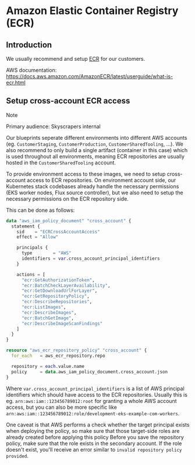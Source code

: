 # Amazon Elastic Container Registry (ECR)

## Introduction

We usually recommend and setup [ECR](https://aws.amazon.com/ecr/) for our customers.

AWS documentation: <https://docs.aws.amazon.com/AmazonECR/latest/userguide/what-is-ecr.html>

## Setup cross-account ECR access

> [!NOTE]
> Primary audience: Skyscrapers internal

Our blueprints seperate different environments into different AWS accounts (eg. `CustomerStaging`, `CustomerProduction`, `CustomerSharedTooling`, ...). We also recommend to only build a single artifact (container in this case) which is used throughout all environments, meaning ECR repositories are usually hosted in the `CustomerSharedTooling` account.

To provide environment access to these images, we need to setup cross-account access to ECR repositories. On environment account side, our Kubernetes stack codebases already handle the necessary permissions (EKS worker nodes, Flux source controller), but we also need to setup the necessary permissions on the ECR repository side.

This can be done as follows:

```terraform
data "aws_iam_policy_document" "cross_account" {
  statement {
    sid    = "ECRCrossAccountAccess"
    effect = "Allow"

    principals {
      type        = "AWS"
      identifiers = var.cross_account_principal_identifiers
    }

    actions = [
      "ecr:GetAuthorizationToken",
      "ecr:BatchCheckLayerAvailability",
      "ecr:GetDownloadUrlForLayer",
      "ecr:GetRepositoryPolicy",
      "ecr:DescribeRepositories",
      "ecr:ListImages",
      "ecr:DescribeImages",
      "ecr:BatchGetImage",
      "ecr:DescribeImageScanFindings"
    ]
  }
}

resource "aws_ecr_repository_policy" "cross_account" {
  for_each   = aws_ecr_repository.repo

  repository = each.value.name
  policy     = data.aws_iam_policy_document.cross_account.json
}
```

Where `var.cross_account_principal_identifiers` is a list of AWS principal identifiers which should have access to the ECR repositories. Usually this is eg. `arn:aws:iam::123456789012:root` for granting a whole AWS account access, but you can also be more specific like `arn:aws:iam::123456789012:role/development-eks-example-com-workers`.

One caveat is that AWS performs a check whether the target principal exists when deploying the policy, so make sure that those target-side roles are already created before applying this policy Before you save the repository policy, make sure that the role exists in the secondary account. If the role doesn't exist, you'll receive an error similar to `invalid repository policy provided`.
